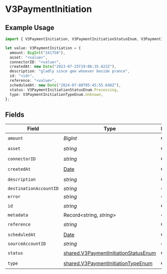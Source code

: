 # V3PaymentInitiation

## Example Usage

```typescript
import { V3PaymentInitiation, V3PaymentInitiationStatusEnum, V3PaymentInitiationTypeEnum } from "@formance/formance-sdk/sdk/models/shared";

let value: V3PaymentInitiation = {
  amount: BigInt("241750"),
  asset: "<value>",
  connectorID: "<value>",
  createdAt: new Date("2023-07-25T19:06:35.622Z"),
  description: "gladly since gee whoever beside prance",
  id: "<id>",
  reference: "<value>",
  scheduledAt: new Date("2024-07-08T05:45:55.648Z"),
  status: V3PaymentInitiationStatusEnum.Processing,
  type: V3PaymentInitiationTypeEnum.Unknown,
};
```

## Fields

| Field                                                                                               | Type                                                                                                | Required                                                                                            | Description                                                                                         |
| --------------------------------------------------------------------------------------------------- | --------------------------------------------------------------------------------------------------- | --------------------------------------------------------------------------------------------------- | --------------------------------------------------------------------------------------------------- |
| `amount`                                                                                            | *BigInt*                                                                                            | :heavy_check_mark:                                                                                  | N/A                                                                                                 |
| `asset`                                                                                             | *string*                                                                                            | :heavy_check_mark:                                                                                  | N/A                                                                                                 |
| `connectorID`                                                                                       | *string*                                                                                            | :heavy_check_mark:                                                                                  | N/A                                                                                                 |
| `createdAt`                                                                                         | [Date](https://developer.mozilla.org/en-US/docs/Web/JavaScript/Reference/Global_Objects/Date)       | :heavy_check_mark:                                                                                  | N/A                                                                                                 |
| `description`                                                                                       | *string*                                                                                            | :heavy_check_mark:                                                                                  | N/A                                                                                                 |
| `destinationAccountID`                                                                              | *string*                                                                                            | :heavy_minus_sign:                                                                                  | N/A                                                                                                 |
| `error`                                                                                             | *string*                                                                                            | :heavy_minus_sign:                                                                                  | N/A                                                                                                 |
| `id`                                                                                                | *string*                                                                                            | :heavy_check_mark:                                                                                  | N/A                                                                                                 |
| `metadata`                                                                                          | Record<string, *string*>                                                                            | :heavy_minus_sign:                                                                                  | N/A                                                                                                 |
| `reference`                                                                                         | *string*                                                                                            | :heavy_check_mark:                                                                                  | N/A                                                                                                 |
| `scheduledAt`                                                                                       | [Date](https://developer.mozilla.org/en-US/docs/Web/JavaScript/Reference/Global_Objects/Date)       | :heavy_check_mark:                                                                                  | N/A                                                                                                 |
| `sourceAccountID`                                                                                   | *string*                                                                                            | :heavy_minus_sign:                                                                                  | N/A                                                                                                 |
| `status`                                                                                            | [shared.V3PaymentInitiationStatusEnum](../../../sdk/models/shared/v3paymentinitiationstatusenum.md) | :heavy_check_mark:                                                                                  | N/A                                                                                                 |
| `type`                                                                                              | [shared.V3PaymentInitiationTypeEnum](../../../sdk/models/shared/v3paymentinitiationtypeenum.md)     | :heavy_check_mark:                                                                                  | N/A                                                                                                 |